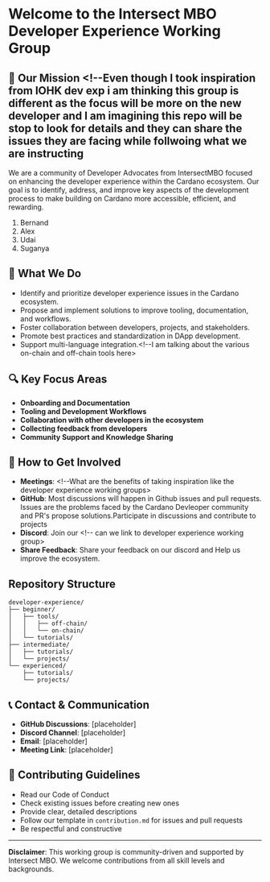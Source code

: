 # Welcome to the Intersect MBO Developer Experience Working Group

## 🎯 Our Mission <!--Even though I took inspiration from IOHK dev exp i am thinking this group is different as the focus will be more on the new developer and I am imagining this repo will be stop to look for details and they can share the issues they are facing while follwoing what we are instructing
>
We are a community of Developer Advocates from IntersectMBO focused on enhancing the developer experience within the Cardano ecosystem. Our goal is to identify, address, and improve key aspects of the development process to make building on Cardano more accessible, efficient, and rewarding.
<!--can we add our name here and some kind of intro so that will give a chance to them to contact directly -->
1. Bernand
2. Alex
3. Udai
4. Suganya

## 🚀 What We Do
- Identify and prioritize developer experience issues in the Cardano ecosystem.
- Propose and implement solutions to improve tooling, documentation, and workflows.
- Foster collaboration between developers, projects, and stakeholders.
- Promote best practices and standardization in DApp development.
- Support multi-language integration.<!--I am talking about the various on-chain and off-chain tools here>

## 🔍 Key Focus Areas
- **Onboarding and Documentation**
- **Tooling and Development Workflows**
- **Collaboration with other developers in the ecosystem**
- **Collecting feedback from developers**
- **Community Support and Knowledge Sharing**

## 🤝 How to Get Involved
- **Meetings**: <!--What are the benefits of taking inspiration like the developer experience working groups>
- **GitHub**: Most discussions will happen in Github issues  and pull requests. Issues are the problems faced by the Cardano Devleoper community and PR's propose solutions.Participate in discussions and contribute to projects
- **Discord**: Join our <!-- can we link to developer experience working group>
- **Share Feedback**: Share your feedback on our discord and Help us improve the ecosystem.

## Repository Structure
```
developer-experience/
├── beginner/
│   ├── tools/
│   │   ├── off-chain/
│   │   └── on-chain/
│   └── tutorials/
├── intermediate/
│   ├── tutorials/
│   └── projects/
└── experienced/
    ├── tutorials/
    └── projects/

```

## 📞 Contact & Communication

- **GitHub Discussions**: [placeholder]
- **Discord Channel**: [placeholder]
- **Email**: [placeholder]
- **Meeting Link**: [placeholder]

## 🌟 Contributing Guidelines
- Read our Code of Conduct
- Check existing issues before creating new ones
- Provide clear, detailed descriptions
- Follow our template in `contribution.md` for issues and pull requests
- Be respectful and constructive

---

**Disclaimer**: This working group is community-driven and supported by Intersect MBO. We welcome contributions from all skill levels and backgrounds.



